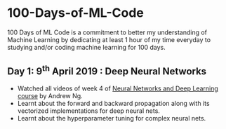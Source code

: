 # 100-Days-of-ML-Code
100 Days of ML Code is a commitment to better my understanding of Machine Learning by dedicating at least 1 hour of my time everyday to studying and/or coding machine learning for 100 days.

## Day 1: 9<sup>th</sup> April 2019 : Deep Neural Networks
* Watched all videos of week 4 of [Neural Networks and Deep Learning course](https://www.coursera.org/learn/neural-networks-deep-learning/home/welcome) by Andrew Ng. 
* Learnt about the forward and backward propagation along with its vectorized implementations for deep neural nets.
* Learnt about the hyperparameter tuning for complex neural nets.
